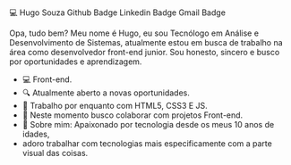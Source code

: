 💻 Hugo Souza
Github Badge Linkedin Badge Gmail Badge

Opa, tudo bem?
Meu nome é Hugo, eu sou Tecnólogo em Análise e Desenvolvimento de Sistemas, 
atualmente estou em busca de trabalho na área como desenvolvedor front-end junior.
Sou honesto, sincero e busco por oportunidades e aprendizagem.

<ul>
  <li>💻 Front-end.</li>
  <li>🔍 Atualmente aberto a novas oportunidades.</li>
  <li>📰 Trabalho por enquanto com HTML5, CSS3 E JS.</li>
  <li>📡 Neste momento busco colaborar com projetos Front-end.</li>
  <li>💬 Sobre mim: Apaixonado por tecnologia desde os meus 10 anos de idades,</li>
  <li>adoro trabalhar com tecnologias mais especificamente com a parte visual 
   das coisas.</li>
</ul>  


